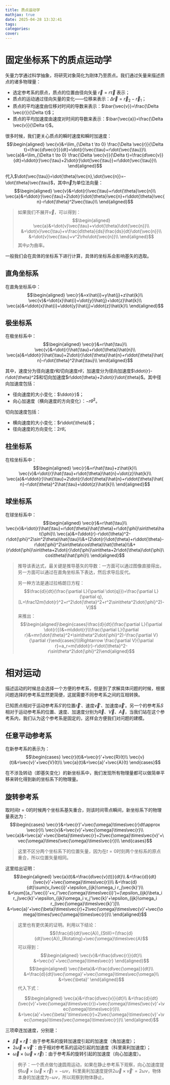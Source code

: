 ```yaml
---
title: 质点运动学
mathjax: true
date: 2025-04-28 13:32:41
tags:
categories:
cover:
---
```


# 固定坐标系下的质点运动学

矢量力学通过科学抽象，将研究对象简化为刚体乃至质点。我们通过矢量来描述质点的诸多物理量：
- 选定参考系的原点，质点的位置由径向矢量 $\vec{r}=r\vec{\tau}$ 表示；
- 质点的运动通过径向矢量的变化——位移来表示：$\Delta \vec{r}=\vec{r}_2-\vec{r}_1$；
- 质点的平均速度由位移对时间的导数来表示：$\bar{\vec{v}}=\frac{\Delta \vec{r}}{\Delta t}$；
- 质点的平均加速度由速度对时间的导数来表示：$\bar{\vec{a}}=\frac{\Delta \vec{v}}{\Delta t}$。

很多时候，我们更关心质点的瞬时速度和瞬时加速度：
$$\begin{aligned}
\vec{v}&=\lim_{\Delta t \to 0} \frac{\Delta \vec{r}}{\Delta t}=\frac{d\vec{r}}{dt}=\dot{r}\vec{\tau}+r\dot{\vec{\tau}}\\
\vec{a}&=\lim_{\Delta t \to 0} \frac{\Delta \vec{v}}{\Delta t}=\frac{d\vec{v}}{dt}=\ddot{r}\vec{\tau}+2\dot{r}\dot{\vec{\tau}}+r\ddot{\vec{\tau}}\\
\end{aligned}$$

代入$\dot{\vec{\tau}}=\dot{\theta}\vec{n},\dot{\vec{n}}=-\dot{\theta}\vec{\tau}$，其中$\vec{n}$为单位法向量：
$$\begin{aligned}
\vec{v}&=\dot{r}\vec{\tau}+r\dot{\theta}\vec{n}\\
\vec{a}&=\ddot{r}\vec{\tau}+2\dot{r}\dot{\theta}\vec{n}+r\ddot{\theta}\vec{n}-r\dot{\theta}^2\vec{\tau}\\
\end{aligned}$$

> 如果我们不展开$\vec{v}$，可以得到：
> $$\begin{aligned}
> \vec{a}&=\dot{v}\vec{\tau}+v\dot{\theta}\dot{\vec{n}}\\
> &=\dot{v}\vec{\tau}+v\frac{d\theta}{ds}\frac{ds}{dt}\dot{\vec{n}}\\
> &=\dot{v}\vec{\tau}+v^2\rho\dot{\vec{n}}\\
> \end{aligned}$$
> 其中$\rho$为曲率。

一般我们会在具体的坐标系下进行计算，具体的坐标系会影响基矢的选取。

## 直角坐标系

在直角坐标系中：
$$\begin{aligned}
\vec{r}&=x\hat{i}+y\hat{j}+z\hat{k}\\
\vec{v}&=\dot{x}\hat{i}+\dot{y}\hat{j}+\dot{z}\hat{k}\\
\vec{a}&=\ddot{x}\hat{i}+\ddot{y}\hat{j}+\ddot{z}\hat{k}\\
\end{aligned}$$

## 极坐标系

在极坐标系中：
$$\begin{aligned}
\vec{r}&=r\hat{\tau}\\
\vec{v}&=\dot{r}\hat{\tau}+r\dot{\theta}\hat{n}\\
\vec{a}&=\ddot{r}\hat{\tau}+2\dot{r}\dot{\theta}\hat{n}+r\ddot{\theta}\hat{n}-r\dot{\theta}^2\hat{\tau}\\
\end{aligned}$$

其中，速度分为径向速度$\dot{r}$和切向速度$r\dot{\theta}$，加速度分为径向加速度$\ddot{r}-r\dot{\theta}^2$和切向加速度$r\ddot{\theta}+2\dot{r}\dot{\theta}$。其中径向加速度包括：
- 径向速度的大小变化：$\ddot{r}$；
- 向心加速度（横向速度的方向变化）：$-r\dot{\theta}^2$。

切向加速度包括：
- 横向速度的大小变化：$r\ddot{\theta}$；
- 径向速度的方向变化：$2\dot{r}\dot{\theta}$。

## 柱坐标系

在柱坐标系中：
$$\begin{aligned}
\vec{r}&=r\hat{\tau}+z\hat{k}\\
\vec{v}&=\dot{r}\hat{\tau}+r\dot{\theta}\hat{n}+\dot{z}\hat{k}\\
\vec{a}&=\ddot{r}\hat{\tau}+2\dot{r}\dot{\theta}\hat{n}+r\ddot{\theta}\hat{n}-r\dot{\theta}^2\hat{\tau}+\ddot{z}\hat{k}\\
\end{aligned}$$


## 球坐标系
在球坐标系中：
$$\begin{aligned}
\vec{r}&=r\hat{\tau}\\
\vec{v}&=\dot{r}\hat{\tau}+r\dot{\theta}\hat{\theta}+r\dot{\phi}\sin\theta\hat{\phi}\\
\vec{a}&=(\ddot{r}-r\dot{\theta}^2-r\dot{\phi}^2\sin^2\theta)\hat{\tau}\\&+(2\dot{r}\dot{\theta}+r\ddot{\theta}-r\dot{\phi}^2\sin\theta\cos\theta)\hat{\theta}\\&+(r\ddot{\phi}\sin\theta+2\dot{r}\dot{\phi}\sin\theta+2r\dot{\theta}\dot{\phi}\cos\theta)\hat{\phi}\\
\end{aligned}$$

> 推导该表达式，最关键是推导基矢的导数：一方面可以通过图像直接得出，另一方面可以通过在直角坐标系下表达，然后求导后反代。
>
> 另一种方法是通过拉格朗日方程：
> $$\frac{d}{dt}(\frac{\partial L}{\partial \dot{q}})=\frac{\partial L}{\partial q},[L=\frac12m(\dot{r}^2+r^2\dot{\theta}^2+r^2\sin\theta^2\dot{\phi}^2)-V]$$
> 来推出：
> $$\begin{aligned}\begin{cases}\frac{d}{dt}(\frac{\partial L}{\partial \dot{r}})&=m\ddot{r}\\\frac{\partial L}{\partial r}&=mr(\dot{\theta}^2+\sin\theta^2\dot{\phi}^2)-\frac{\partial V}{\partial r}\end{cases}\\\Rightarrow \frac{\partial V}{\partial r}=a_r=m(\ddot{r}-r\dot{\theta}^2-r\sin\theta^2\dot{\phi}^2)\end{aligned}$$
> 

# 相对运动

描述运动的时候总会选择一个方便的参考系，但是到了求解具体问题的时候，根据问题选择的参考系显然更简便，这就需要不同参考系之间的互相转换。

已知质点相对于运动参考系$S'$的位置$\vec{r}'$、速度$\vec{v}'$、加速度$\vec{a}'$。另一个的参考系$S$相对于运动参考系的位置、速度、加速度分别为$\vec{R}$、$\vec{V}$、$\vec{A}$，当我们站在这个参考系内，我们认为这个参考系是固定的，这样会方便我们对问题的建模。

## 任意平动参考系
在新参考系的表示为：
$$\begin{cases}
\vec{r}(t)&=\vec{r}'+\vec{R}(t)\\
\vec{v}(t)&=\vec{v}'+\vec{V}(t)\\
\vec{a}(t)&=\vec{a}'+\vec{A}(t)
\end{cases}$$

在不涉及转动（即基矢变化）的新坐标系中，我们发现所有物理量都可以做简单平移来转化得到新的坐标系下的物理量。

## 旋转参考系
取时间$t=0$的时候两个坐标系基矢重合，则该时间零点瞬间，新坐标系下的物理量表达为：
$$\begin{cases}
\vec{r}&=\vec{r}'+\vec{\omega}\times\vec{r}dt\approx \vec{r}\\
\vec{v}&=\vec{v}'+\vec{\omega}\times\vec{r}\\
\vec{a}&=\vec{a}'+\vec{\beta}\times\vec{r}+2\vec{\omega}\times\vec{v}'+\vec{\omega}\times(\vec{\omega}\times\vec{r})\\
\end{cases}$$

> 这里不区分两个坐标系下的位置矢量，因为在$t=0$时刻两个坐标系的原点重合，所以位置矢量相同。

这里给出证明：
$$\begin{aligned}
\vec{a}(t)&=\frac{d\vec{v}(t)}{dt}\\
&=\frac{d}{dt}(\vec{v}'+\vec{\omega}\times\vec{r})\\
&=\frac{d}{dt}\sum(v_i\vec{i}'+\epsilon_{ijk}\omega_i r_j\vec{k}')\\
&=\sum[(a_i'\vec{i}'+v_i'\vec{\omega}\times\vec{i}')+(\epsilon_{ijk}\beta_i r_j\vec{k}'+\epsilon_{ijk}\omega_i v_j'\vec{k}'+\epsilon_{ijk}\omega_i r_j\vec{\omega}\times\vec{k}')]\\
&=\vec{a}'+\vec{\beta}\times\vec{r}+2\vec{\omega}\times\vec{v}'+\vec{\omega}\times(\vec{\omega}\times\vec{r})\\
\end{aligned}$$

> 这里也有更优美的证明。利用以下结论：
> $$(\frac{d}{dt}\vec{A})_{Still}=(\frac{d}{dt}\vec{A})_{Rotating}+\vec{\omega}\times\vec{A}$$
> 可以得到：
> $$\begin{aligned}
> \vec{v}&=\frac{d\vec{r}}{dt}\\
> &=\vec{v}'+\vec{\omega}\times\vec{r}
> \end{aligned}$$
> $$\begin{aligned}
> \vec{\beta}&=\frac{d\vec{\omega}}{dt}\\
> &=\frac{d}{dt}\vec{\omega}'+\vec{\omega}\times\vec{\omega}\\
> &=\vec{\beta}'
> \end{aligned}$$
> 代入下式：
> 
> 
> $$\begin{aligned}
> \vec{a}&=\frac{d\vec{v}}{dt}\\
> &=\frac{d}{dt}(\vec{v}'+\vec{\omega}\times\vec{r})+\vec{\omega}\times(\vec{v}'+\vec{\omega}\times\vec{r})\\
> &=\vec{a}'+\vec{\beta}'\times\vec{r}+2\vec{\omega}\times\vec{v}'+\vec{\omega}\times(\vec{\omega}\times\vec{r})\\
> \end{aligned}$$

三项牵连加速度，分别是：
- $\vec{\beta}\times\vec{r}$：由于参考系的旋转加速度引起的加速度（角加速度）；
- $2\vec{\omega}\times\vec{v}'$：由于相对参考系的运动引起的加速度（科里奥利加速度）；
- $\vec{\omega}\times(\vec{\omega}\times\vec{r})$：由于参考系的旋转引起的加速度（向心加速度）。

> 例子：一个质点做匀速圆周运动，如果在静止参考系下观察，向心加速度提供$\vec{\omega}\times(\vec{\omega}\times\vec{r})=-\omega v$，科里奥利加速度提供$2\vec{\omega}\times\vec{v}'=2\omega v$，物体本身的加速度为$-\omega v$，所以观察到物体静止。

